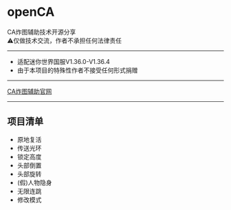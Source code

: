 # openCA
CA炸图辅助技术开源分享</br>
⚠️仅做技术交流，作者不承担任何法律责任</br>
***
* 适配迷你世界国服V1.36.0-V1.36.4
* 由于本项目的特殊性作者不接受任何形式捐赠
***
[CA炸图辅助官网](http://caredstar.net) 
***
## 项目清单
* 原地复活
* 传送光环
* 锁定高度
* 头部倒置
* 头部旋转
* (假)人物隐身
* 无限连跳
* 修改模式
